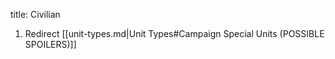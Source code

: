 title: Civilian

1.  Redirect [[unit-types.md|Unit Types#Campaign Special Units (POSSIBLE SPOILERS)]]

<!-- 
NewPP limit report
Preprocessor node count: 1/1000000
Post‐expand include size: 0/2097152 bytes
Template argument size: 0/2097152 bytes
Expensive parser function count: 0/100
-->

<!-- Saved in parser cache with key fs_error420_com:pcache:idhash:151-0!*!0!*!*!*!* and timestamp 20140723051028 -->